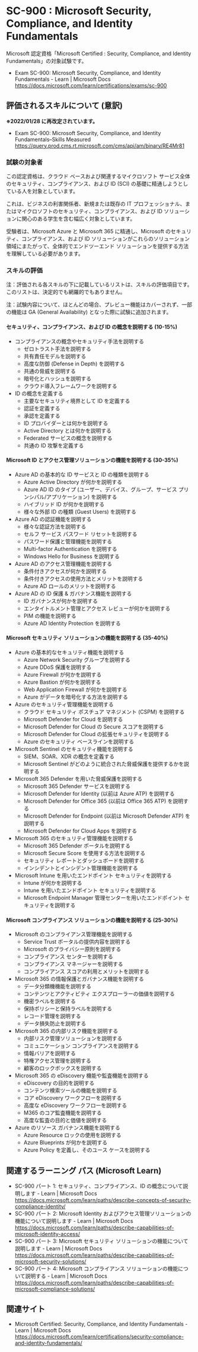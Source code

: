 # SC-900 : Microsoft Security, Compliance, and Identity Fundamentals
Microsoft 認定資格「Microsoft Certified : Security, Compliance, and Identity Fundamentals」の対象試験です。

- Exam SC-900: Microsoft Security, Compliance, and Identity Fundamentals - Learn | Microsoft Docs  
https://docs.microsoft.com/learn/certifications/exams/sc-900

## 評価されるスキルについて (意訳)
**※2022/01/28 に再改定されています。**
- Exam SC-900: Microsoft Security, Compliance, and Identity Fundamentals–Skills Measured  
https://query.prod.cms.rt.microsoft.com/cms/api/am/binary/RE4Mr81

### 試験の対象者
この認定資格は、クラウド ベースおよび関連するマイクロソフト サービス全体のセキュリティ、コンプライアンス、および ID (SCI) の基礎に精通しようとしている人を対象としています。

これは、ビジネスの利害関係者、新規または既存の IT プロフェッショナル、またはマイクロソフトのセキュリティ、コンプライアンス、および ID ソリューションに関心のある学生を含む幅広く対象としています。

受験者は、Microsoft Azure と Microsoft 365 に精通し、Microsoft のセキュリティ、コンプライアンス、および ID ソリューションがこれらのソリューション領域にまたがって、全体的でエンドツーエンド ソリューションを提供する方法を理解している必要があります。

### スキルの評価
注：評価される各スキルの下に記載しているリストは、スキルの評価項目です。このリストは、決定的でも網羅的でもありません。

注：試験内容について、ほとんどの場合、プレビュー機能はカバーされず、一部の機能は GA (General Availability) となった際に試験に追加されます。

#### セキュリティ、コンプライアンス、および ID の概念を説明する (10-15%)
- コンプライアンスの概念やセキュリティ手法を説明する
  - ゼロトラスト手法を説明する
  - 共有責任モデルを説明する
  - 高度な防御 (Defense in Depth) を説明する
  - 共通の脅威を説明する
  - 暗号化とハッシュを説明する
  - クラウド導入フレームワークを説明する
- ID の概念を定義する
  - 主要なセキュリティ境界として ID を定義する
  - 認証を定義する
  - 承認を定義する
  - ID プロバイダーとは何かを説明する
  - Active Directory とは何かを説明する
  - Federated サービスの概念を説明する
  - 共通の ID 攻撃を定義する
#### Microsoft ID とアクセス管理ソリューションの機能を説明する (30-35%)
- Azure AD の基本的な ID サービスと ID の種類を説明する
  - Azure Active Directory が何かを説明する
  - Azure AD ID のタイプ (ユーザー、デバイス、グループ、サービス プリンシパル/アプリケーション) を説明する
  - ハイブリッド ID が何かを説明する
  - 様々な外部 ID の種類 (Guest Users) を説明する
- Azure AD の認証機能を説明する
  - 様々な認証方法を説明する
  - セルフ サービス パスワード リセットを説明する
  - パスワード保護と管理機能を説明する
  - Multi-factor Authentication を説明する
  - Windows Hello for Business を説明する
- Azure AD のアクセス管理機能を説明する
  - 条件付きアクセスが何かを説明する
  - 条件付きアクセスの使用方法とメリットを説明する
  - Azure AD ロールのメリットを説明する
- Azure AD の ID 保護 & ガバナンス機能を説明する
  - ID ガバナンスが何かを説明する
  - エンタイトルメント管理とアクセス レビューが何かを説明する
  - PIM の機能を説明する
  - Azure AD Identity Protection を説明する
#### Microsoft セキュリティ ソリューションの機能を説明する (35-40%)
- Azure の基本的なセキュリティ機能を説明する
  - Azure Network Security グループを説明する
  - Azure DDoS 保護を説明する
  - Azure Firewall が何かを説明する
  - Azure Bastion が何かを説明する
  - Web Application Firewall が何かを説明する
  - Azure がデータを暗号化する方法を説明する
- Azure のセキュリティ管理機能を説明する
  - クラウド セキュリティ ポスチュア マネジメント (CSPM) を説明する
  - Microsoft Defender for Cloud を説明する
  - Microsoft Defender for Cloud の Secure スコアを説明する
  - Microsoft Defender for Cloud の拡張セキュリティを説明する
  - Azure のセキュリティ ベースラインを説明する
- Microsoft Sentinel のセキュリティ機能を説明する
  - SIEM、SOAR、XDR の概念を定義する
  - Microsoft Sentinel がどのように統合された脅威保護を提供するかを説明する
- Microsoft 365 Defender を用いた脅威保護を説明する
  - Microsoft 365 Defender サービスを説明する
  - Microsoft Defender for Identity (以前は Azure ATP) を説明する
  - Microsoft Defender for Office 365 (以前は Office 365 ATP) を説明する
  - Microsoft Defender for Endpoint (以前は Microsoft Defender ATP) を説明する
  - Microsoft Defender for Cloud Apps を説明する
- Microsoft 365 のセキュリティ管理機能を説明する
  - Microsoft 365 Defender ポータルを説明する
  - Microsoft Secure Score を使用する方法を説明する
  - セキュリティ レポートとダッシュボードを説明する
  - インシデントとインシデント管理機能を説明する
- Microsoft Intune を用いたエンドポイント セキュリティを説明する
  - Intune が何かを説明する
  - Intune を用いたエンドポイント セキュリティを説明する
  - Microsoft Endpoint Manager 管理センターを用いたエンドポイント セキュリティを説明する
#### Microsoft コンプライアンス ソリューションの機能を説明する (25-30%)
- Microsoft のコンプライアンス管理機能を説明する
  - Service Trust ポータルの提供内容を説明する
  - Microsoft のプライバシー原則を説明する
  - コンプライアンス センターを説明する
  - コンプライアンス マネージャーを説明する
  - コンプライアンス スコアの利用とメリットを説明する
- Microsoft 365 の情報保護とガバナンス機能を説明する
  - データ分類機機能を説明する
  - コンテンツとアクティビティ エクスプローラーの価値を説明する
  - 機密ラベルを説明する
  - 保持ポリシーと保持ラベルを説明する
  - レコード管理を説明する
  - データ損失防止を説明する
- Microsoft 365 の内部リスク機能を説明する
  - 内部リスク管理ソリューションを説明する
  - コミュニケーション コンプライアンスを説明する
  - 情報バリアを説明する
  - 特権アクセス管理を説明する
  - 顧客のロックボックスを説明する
- Microsoft 365 の eDiscovery 機能や監査機能を説明する
  - eDiscovery の目的を説明する
  - コンテンツ検索ツールの機能を説明する
  - コア eDiscovery ワークフローを説明する
  - 高度な eDiscovery ワークフローを説明する
  - M365 のコア監査機能を説明する
  - 高度な監査の目的と価値を説明する
- Azure のリソース ガバナンス機能を説明する
  - Azure Resource ロックの使用を説明する
  - Azure Blueprints が何かを説明する
  - Azure Policy を定義し、そのユース ケースを説明する

## 関連するラーニング パス (Microsoft Learn)
- SC-900 パート 1: セキュリティ、コンプライアンス、ID の概念について説明します - Learn | Microsoft Docs  
https://docs.microsoft.com/learn/paths/describe-concepts-of-security-compliance-identity/
- SC-900 パート 2: Microsoft Identity およびアクセス管理ソリューションの機能について説明します - Learn | Microsoft Docs  
https://docs.microsoft.com/learn/paths/describe-capabilities-of-microsoft-identity-access/
- SC-900 パート 3: Microsoft セキュリティ ソリューションの機能について説明します - Learn | Microsoft Docs  
https://docs.microsoft.com/learn/paths/describe-capabilities-of-microsoft-security-solutions/
- SC-900 パート 4: Microsoft コンプライアンス ソリューションの機能について説明する - Learn | Microsoft Docs  
https://docs.microsoft.com/learn/paths/describe-capabilities-of-microsoft-compliance-solutions/

## 関連サイト
- Microsoft Certified: Security, Compliance, and Identity Fundamentals - Learn | Microsoft Docs  
https://docs.microsoft.com/learn/certifications/security-compliance-and-identity-fundamentals/
